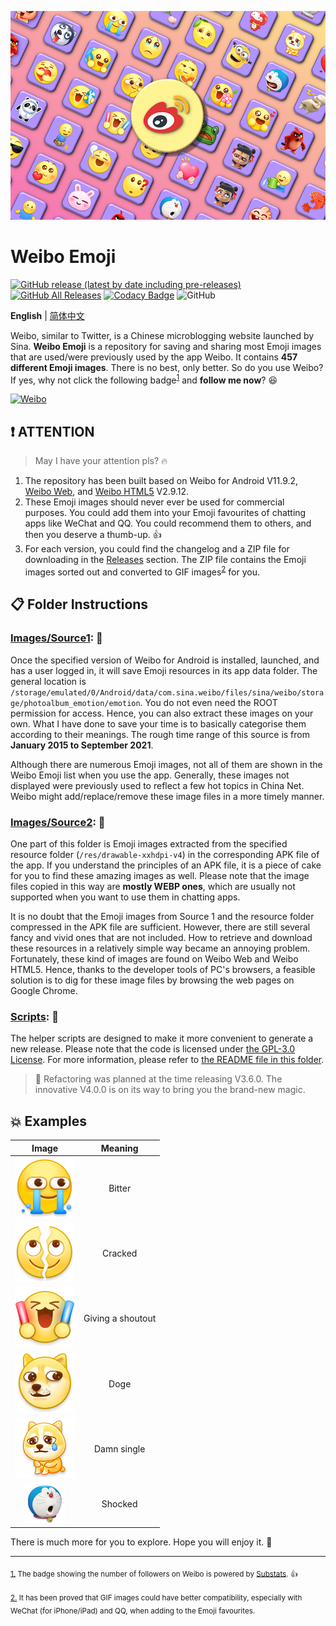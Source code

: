 ![banner.png](./banner.png)

# Weibo Emoji

[![GitHub release (latest by date including pre-releases)](https://img.shields.io/github/v/release/ArvinZJC/WeiboEmoji?include_prereleases)](../../releases)
[![GitHub All Releases](https://img.shields.io/github/downloads/ArvinZJC/WeiboEmoji/total)](../../releases)
[![Codacy Badge](https://app.codacy.com/project/badge/Grade/fa57831c35a64a3d819b15255125d98b)](https://www.codacy.com/gh/ArvinZJC/WeiboEmoji/dashboard?utm_source=github.com&utm_medium=referral&utm_content=ArvinZJC/WeiboEmoji&utm_campaign=Badge_Grade)
![GitHub](https://img.shields.io/github/license/ArvinZJC/WeiboEmoji)

**English** | [简体中文](./README-zhCN.md)

Weibo, similar to Twitter, is a Chinese microblogging website launched by Sina. **Weibo Emoji** is a repository for saving and sharing most Emoji images that are used/were previously used by the app Weibo. It contains **457 different Emoji images**. There is no best, only better. So do you use Weibo? If yes, why not click the following badge<sup id="source1">[1](#footnote1)</sup> and **follow me now**? 😆

[![Weibo](https://img.shields.io/badge/dynamic/json?logo=sina-weibo&label=Weibo&color=ff8200&suffix=+followers&query=%24.data.totalSubs&url=https%3A%2F%2Fapi.spencerwoo.com%2Fsubstats%2F%3Fsource%3Dweibo%26queryKey%3D3218812301&longCache=true)](https://weibo.com/u/3218812301)

## ❗ ATTENTION

> May I have your attention pls? 🔥

1. The repository has been built based on Weibo for Android V11.9.2, [Weibo Web](https://weibo.com/), and [Weibo HTML5](https://m.weibo.cn/) V2.9.12.
2. These Emoji images should never ever be used for commercial purposes. You could add them into your Emoji favourites of chatting apps like WeChat and QQ. You could recommend them to others, and then you deserve a thumb-up. 👍
3. For each version, you could find the changelog and a ZIP file for downloading in the [Releases](../../releases) section. The ZIP file contains the Emoji images sorted out and converted to GIF images<sup id="source2">[2](#footnote2)</sup> for you.

## 📋 Folder Instructions

### [Images/Source1](./Images/Source1): 🙌

Once the specified version of Weibo for Android is installed, launched, and has a user logged in, it will save Emoji resources in its app data folder. The general location is `/storage/emulated/0/Android/data/com.sina.weibo/files/sina/weibo/storage/photoalbum_emotion/emotion`. You do not even need the ROOT permission for access. Hence, you can also extract these images on your own. What I have done to save your time is to basically categorise them according to their meanings. The rough time range of this source is from **January 2015 to September 2021**.

Although there are numerous Emoji images, not all of them are shown in the Weibo Emoji list when you use the app. Generally, these images not displayed were previously used to reflect a few hot topics in China Net. Weibo might add/replace/remove these image files in a more timely manner.

### [Images/Source2](./Images/Source2): 🧐

One part of this folder is Emoji images extracted from the specified resource folder (`/res/drawable-xxhdpi-v4`) in the corresponding APK file of the app. If you understand the principles of an APK file, it is a piece of cake for you to find these amazing images as well. Please note that the image files copied in this way are **mostly WEBP ones**, which are usually not supported when you want to use them in chatting apps.

It is no doubt that the Emoji images from Source 1 and the resource folder compressed in the APK file are sufficient. However, there are still several fancy and vivid ones that are not included. How to retrieve and download these resources in a relatively simple way became an annoying problem. Fortunately, these kind of images are found on Weibo Web and Weibo HTML5. Hence, thanks to the developer tools of PC's browsers, a feasible solution is to dig for these image files by browsing the web pages on Google Chrome.

### [Scripts](./Scripts): 🚀

The helper scripts are designed to make it more convenient to generate a new release. Please note that the code is licensed under [the GPL-3.0 License](./LICENSE). For more information, please refer to [the README file in this folder](./Scripts/README.md).

> 📢 Refactoring was planned at the time releasing V3.6.0. The innovative V4.0.0 is on its way to bring you the brand-new magic.

## 💥 Examples

|                                       Image                                       |      Meaning      |
| :-------------------------------------------------------------------------------: | :---------------: |
|   ![2021_bitter_mobile.png](./Images/Source1/微博“黄脸”/2021_bitter_mobile.png)   |      Bitter       |
| ![202011_liekai_mobile.png](./Images/Source1/微博“黄脸”/202011_liekai_mobile.png) |      Cracked      |
|  ![moren_dacall_mobile.png](./Images/Source1/微博“黄脸”/moren_dacall_mobile.png)  | Giving a shoutout |
|     ![2018_doge_mobile.png](./Images/Source1/微博“黄脸”/2018_doge_mobile.png)     |       Doge        |
|  ![2021_alongdog_org.png](./Images/Source1/两大虐狗节/2021_alongdog_mobile.png)   |    Damn single    |
|    ![dorachijing_mobile.png](./Images/Source1/哆啦A梦/dorachijing_mobile.png)     |      Shocked      |

There is much more for you to explore. Hope you will enjoy it. 💖

---

<sub id="footnote1">[1.](#source1) The badge showing the number of followers on Weibo is powered by [Substats](https://github.com/spencerwooo/Substats). 👍</sub>

<sub id="footnote2">[2.](#source2) It has been proved that GIF images could have better compatibility, especially with WeChat (for iPhone/iPad) and QQ, when adding to the Emoji favourites.</sub>
